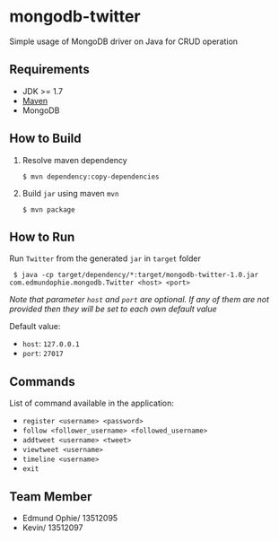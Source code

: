 # mongodb-twitter
Simple usage of MongoDB driver on Java for CRUD operation

## Requirements
 - JDK >= 1.7
 - [Maven](https://maven.apache.org/download.cgi) 
 - MongoDB

## How to Build
1. Resolve maven dependency  

	 ```
	 $ mvn dependency:copy-dependencies
	 ```
2. Build `jar` using maven `mvn`  

	 ```
	 $ mvn package
	 ```

## How to Run	 

Run `Twitter` from the generated `jar` in `target` folder  

	 $ java -cp target/dependency/*:target/mongodb-twitter-1.0.jar com.edmundophie.mongodb.Twitter <host> <port>
	 
*Note that parameter `host` and `port` are optional. If any of them are not provided then they will be set to each own default value*

Default value:
- `host`: `127.0.0.1`
- `port`: `27017`

## Commands
List of command available in the application:
- `register <username> <password>`
- `follow <follower_username> <followed_username>`
- `addtweet <username> <tweet>`
- `viewtweet <username>`
- `timeline <username>`
- `exit`

## Team Member
- Edmund Ophie/ 13512095
- Kevin/ 13512097
